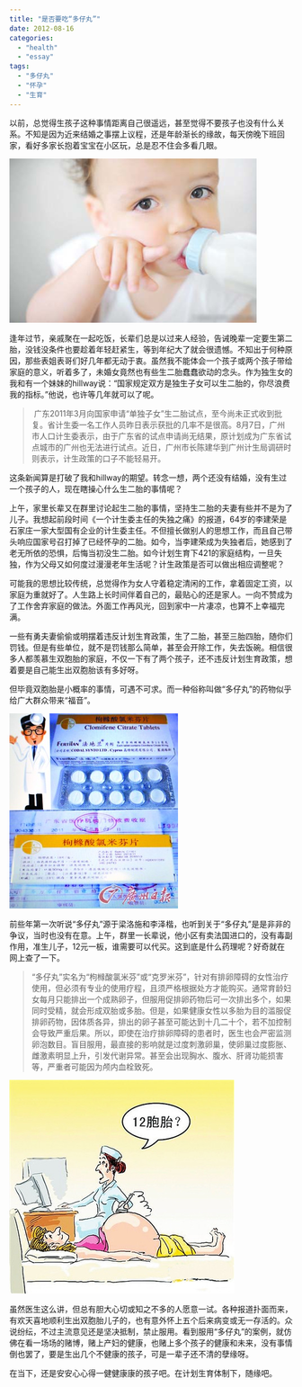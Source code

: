 ```yaml
---
title: "是否要吃“多仔丸”"
date: 2012-08-16
categories: 
  - "health"
  - "essay"
tags: 
  - "多仔丸"
  - "怀孕"
  - "生育"
---
```


以前，总觉得生孩子这种事情距离自己很遥远，甚至觉得不要孩子也没有什么关系。不知是因为近来结婚之事摆上议程，还是年龄渐长的缘故，每天傍晚下班回家，看好多家长抱着宝宝在小区玩，总是忍不住会多看几眼。

![62063690jw1dv8a2ubj61j](images/7793296250_7780d5e486_z.jpg)

逢年过节，亲戚聚在一起吃饭，长辈们总是以过来人经验，告诫晚辈一定要生第二胎，没钱没条件也要趁着年轻赶紧生，等到年纪大了就会很遗憾。不知出于何种原因，那些表姐表哥们好几年都无动于衷。虽然我不能体会一个孩子或两个孩子带给家庭的意义，听着多了，未婚女竟然也有些生二胎蠢蠢欲动的念头。作为独生女的我和有一个妹妹的hillway说：“国家规定双方是独生子女可以生二胎的，你尽浪费我的指标。”他说，也许等几年就可以了呢。

>  广东2011年3月向国家申请“单独子女”生二胎试点，至今尚未正式收到批复。省计生委一名工作人员昨日表示获批的几率不是很高。8月7日，广州市人口计生委表示，由于广东省的试点申请尚无结果，原计划成为广东省试点城市的广州也无法进行试点。近日，广州市长陈建华到广州计生局调研时则表示，计生政策的口子不能轻易开。

这条新闻算是打破了我和hillway的期望。转念一想，两个还没有结婚，没有生过一个孩子的人，现在瞎操心什么生二胎的事情呢？

上午，家里长辈又在群里讨论起生二胎的事情，坚持生二胎的夫妻有些并不是为了儿子。我想起前段时间《一个计生委主任的失独之痛》的报道，64岁的李建荣是石家庄一家大型国有企业的计生委主任。不但擅长做别人的思想工作，而且自己带头响应国家号召打掉了已经怀孕的二胎。如今，当李建荣成为失独者后，她感到了老无所依的恐惧，后悔当初没生二胎。如今计划生育下421的家庭结构，一旦失独，作为父母又如何度过漫漫老年生活呢？计生政策是否可以做出相应调整呢？

可能我的思想比较传统，总觉得作为女人守着稳定清闲的工作，拿着固定工资，以家庭为重就好了。人生路上长时间伴着自己的，最贴心的还是家人。一向不赞成为了工作舍弃家庭的做法。外面工作再风光，回到家中一片凄凉，也算不上幸福完满。

一些有勇夫妻偷偷或明摆着违反计划生育政策，生了二胎，甚至三胎四胎，随你们罚钱。但是有些单位，就不是罚钱那么简单，甚至会开除工作，失去饭碗。相信很多人都羡慕生双胞胎的家庭，不仅一下有了两个孩子，还不违反计划生育政策，想着要是自己能生出双胞胎该有多好呀。

但毕竟双胞胎是小概率的事情，可遇不可求。而一种俗称叫做“多仔丸”的药物似乎给广大群众带来“福音”。

![Img314402486](images/7792950886_303c830bd3_z.jpg)

前些年第一次听说“多仔丸”源于梁洛施和李泽楷，也听到关于“多仔丸”是是非非的争议，当时也没有在意。上午，群里一长辈说，他小区有卖法国进口的，没有毒副作用，准生儿子，12元一板，谁需要可以代买。这到底是什么药理呢？好奇就在网上查了一下。

> “多仔丸”实名为“枸橼酸氯米芬”或“克罗米芬”，针对有排卵障碍的女性治疗使用，但必须有专业的使用疗程，且须严格根据处方才能购买。通常育龄妇女每月只能排出一个成熟卵子，但服用促排卵药物后可一次排出多个，如果同时受精，就会形成双胎或多胎。但是，如果健康女性以多胎为目的滥服促排卵药物，因体质各异，排出的卵子甚至可能达到十几二十个，若不加控制会导致严重后果。所以，即使在治疗排卵障碍的患者时，医生也会严密监测卵泡数目。盲目服用，最直接的影响就是过度刺激卵巢，使卵巢过度膨胀、雌激素明显上升，引发代谢异常。甚至会出现胸水、腹水、肝肾功能损害等，严重者可能因为颅内血栓致死。

![U338P4T8D3403420F107DT20111020171309](images/7792950616_14f070734b_z.jpg)

虽然医生这么讲，但总有胆大心切或知之不多的人愿意一试。各种报道扑面而来，有欢天喜地顺利生出双胞胎儿子的，也有意外怀上五个后来病变或无一存活的。众说纷纭，不过主流意见还是坚决抵制，禁止服用。看到服用“多仔丸”的案例，就仿佛在看一场场的赌博，赌上产妇的健康，也赌上多个孩子的健康和未来，没有事情倒也罢了，要是生出几个不健康的孩子，可是一辈子还不清的孽缘呀。

在当下，还是安安心心得一健健康康的孩子吧。在计划生育体制下，随缘吧。
